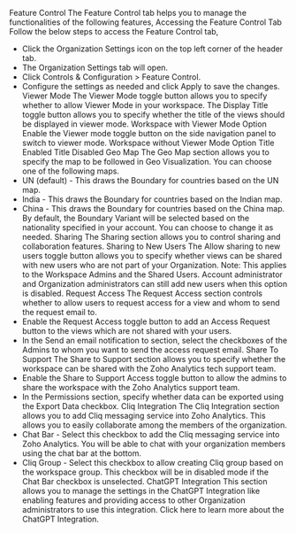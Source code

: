 Feature Control
The Feature Control tab helps you to manage the functionalities of the following features,
Accessing the Feature Control Tab
Follow the below steps to access the Feature Control tab,
- Click the Organization Settings icon on the top left corner of the header tab.
- The Organization Settings tab will open.
- Click Controls & Configuration > Feature Control.
- Configure the settings as needed and click Apply to save the changes.
Viewer Mode
The Viewer Mode toggle button allows you to specify whether to allow Viewer Mode in your workspace. The Display Title toggle button allows you to specify whether the title of the views should be displayed in viewer mode.
Workspace with Viewer Mode Option
Enable the Viewer mode toggle button on the side navigation panel to switch to viewer mode.
Workspace without Viewer Mode Option
Title Enabled
Title Disabled
Geo Map
The Geo Map section allows you to specify the map to be followed in Geo Visualization. You can choose one of the following maps.
- UN (default) - This draws the Boundary for countries based on the UN map.
- India - This draws the Boundary for countries based on the Indian map.
- China - This draws the Boundary for countries based on the China map.
By default, the Boundary Variant will be selected based on the nationality specified in your account. You can choose to change it as needed.
Sharing
The Sharing section allows you to control sharing and collaboration features.
Sharing to New Users
The Allow sharing to new users toggle button allows you to specify whether views can be shared with new users who are not part of your Organization.
Note: This applies to the Workspace Admins and the Shared Users. Account administrator and Organization administrators can still add new users when this option is disabled.
Request Access
The Request Access section controls whether to allow users to request access for a view and whom to send the request email to.
- Enable the Request Access toggle button to add an Access Request button to the views which are not shared with your users.
- In the Send an email notification to section, select the checkboxes of the Admins to whom you want to send the access request email.
Share To Support
The Share to Support section allows you to specify whether the workspace can be shared with the Zoho Analytics tech support team.
- Enable the Share to Support Access toggle button to allow the admins to share the workspace with the Zoho Analytics support team.
- In the Permissions section, specify whether data can be exported using the Export Data checkbox.
Cliq Integration
The Cliq Integration section allows you to add Cliq messaging service into Zoho Analytics. This allows you to easily collaborate among the members of the organization.
- Chat Bar - Select this checkbox to add the Cliq messaging service into Zoho Analytics. You will be able to chat with your organization members using the chat bar at the bottom.
- Cliq Group - Select this checkbox to allow creating Cliq group based on the workspace group. This checkbox will be in disabled mode if the Chat Bar checkbox is unselected.
ChatGPT Integration
This section allows you to manage the settings in the ChatGPT Integration like enabling features and providing access to other Organization administrators to use this integration. Click here to learn more about the ChatGPT Integration.